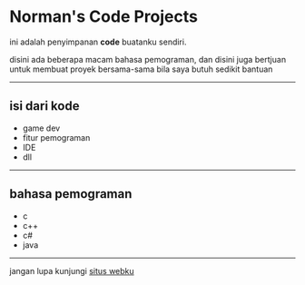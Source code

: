 # Norman's Code Projects
ini adalah penyimpanan **code** buatanku sendiri.

disini ada beberapa macam bahasa pemograman, dan disini juga bertjuan untuk membuat proyek bersama-sama bila saya butuh sedikit bantuan

---------------------
## isi dari kode
- game dev
- fitur pemograman
- IDE
- dll
---------------------
## bahasa pemograman
- c
- c++
- c#
- java
---------------------

jangan lupa kunjungi [situs webku](https://norman-andrianyah.github.io/id-id "Norman's GitHub Site")